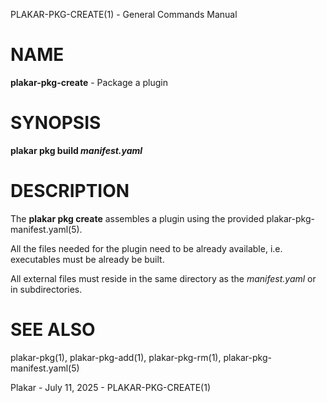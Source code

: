 PLAKAR-PKG-CREATE(1) - General Commands Manual

# NAME

**plakar-pkg-create** - Package a plugin

# SYNOPSIS

**plakar&nbsp;pkg&nbsp;build&nbsp;*manifest.yaml*&zwnj;**

# DESCRIPTION

The
**plakar pkg create**
assembles a plugin using the provided
plakar-pkg-manifest.yaml(5).

All the files needed for the plugin need to be already available,
i.e. executables must be already be built.

All external files must reside in the same directory as the
*manifest.yaml*
or in subdirectories.

# SEE ALSO

plakar-pkg(1),
plakar-pkg-add(1),
plakar-pkg-rm(1),
plakar-pkg-manifest.yaml(5)

Plakar - July 11, 2025 - PLAKAR-PKG-CREATE(1)
